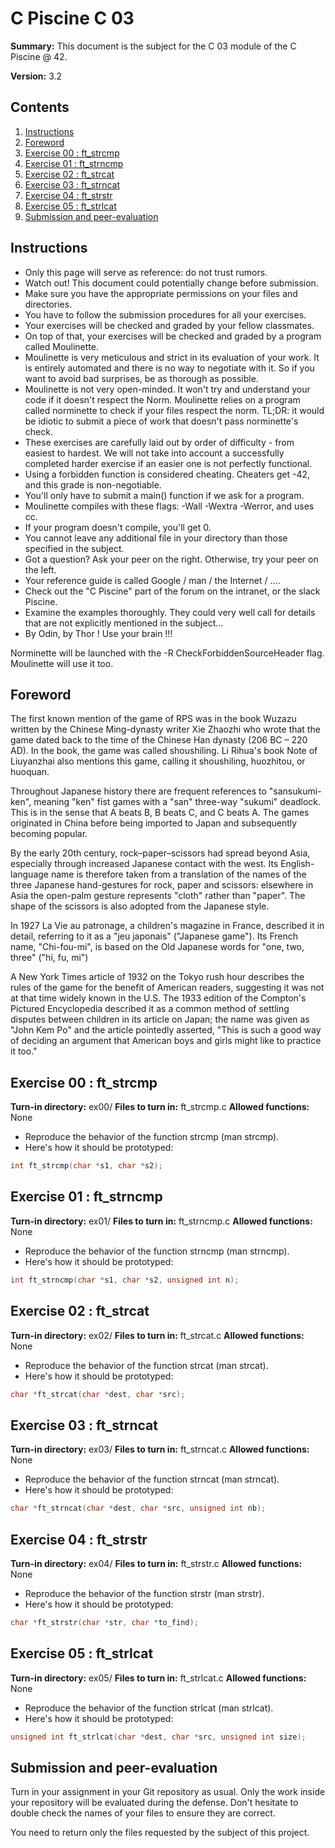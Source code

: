 # C Piscine C 03

**Summary:** This document is the subject for the C 03 module of the C Piscine @ 42.

**Version:** 3.2

## Contents

1. [Instructions](#instructions)
2. [Foreword](#foreword)
3. [Exercise 00 : ft_strcmp](#exercise-00--ft_strcmp)
4. [Exercise 01 : ft_strncmp](#exercise-01--ft_strncmp)
5. [Exercise 02 : ft_strcat](#exercise-02--ft_strcat)
6. [Exercise 03 : ft_strncat](#exercise-03--ft_strncat)
7. [Exercise 04 : ft_strstr](#exercise-04--ft_strstr)
8. [Exercise 05 : ft_strlcat](#exercise-05--ft_strlcat)
9. [Submission and peer-evaluation](#submission-and-peer-evaluation)

## Instructions

- Only this page will serve as reference: do not trust rumors.
- Watch out! This document could potentially change before submission.
- Make sure you have the appropriate permissions on your files and directories.
- You have to follow the submission procedures for all your exercises.
- Your exercises will be checked and graded by your fellow classmates.
- On top of that, your exercises will be checked and graded by a program called Moulinette.
- Moulinette is very meticulous and strict in its evaluation of your work. It is entirely automated and there is no way to negotiate with it. So if you want to avoid bad surprises, be as thorough as possible.
- Moulinette is not very open-minded. It won't try and understand your code if it doesn't respect the Norm. Moulinette relies on a program called norminette to check if your files respect the norm. TL;DR: it would be idiotic to submit a piece of work that doesn't pass norminette's check.
- These exercises are carefully laid out by order of difficulty - from easiest to hardest. We will not take into account a successfully completed harder exercise if an easier one is not perfectly functional.
- Using a forbidden function is considered cheating. Cheaters get -42, and this grade is non-negotiable.
- You'll only have to submit a main() function if we ask for a program.
- Moulinette compiles with these flags: -Wall -Wextra -Werror, and uses cc.
- If your program doesn't compile, you'll get 0.
- You cannot leave any additional file in your directory than those specified in the subject.
- Got a question? Ask your peer on the right. Otherwise, try your peer on the left.
- Your reference guide is called Google / man / the Internet / ....
- Check out the "C Piscine" part of the forum on the intranet, or the slack Piscine.
- Examine the examples thoroughly. They could very well call for details that are not explicitly mentioned in the subject...
- By Odin, by Thor ! Use your brain !!!

Norminette will be launched with the -R CheckForbiddenSourceHeader flag. Moulinette will use it too.

## Foreword

The first known mention of the game of RPS was in the book Wuzazu written by the Chinese Ming-dynasty writer Xie Zhaozhi who wrote that the game dated back to the time of the Chinese Han dynasty (206 BC – 220 AD). In the book, the game was called shoushiling. Li Rihua's book Note of Liuyanzhai also mentions this game, calling it shoushiling, huozhitou, or huoquan.

Throughout Japanese history there are frequent references to "sansukumi-ken", meaning "ken" fist games with a "san" three-way "sukumi" deadlock. This is in the sense that A beats B, B beats C, and C beats A. The games originated in China before being imported to Japan and subsequently becoming popular.

By the early 20th century, rock–paper–scissors had spread beyond Asia, especially through increased Japanese contact with the west. Its English-language name is therefore taken from a translation of the names of the three Japanese hand-gestures for rock, paper and scissors: elsewhere in Asia the open-palm gesture represents "cloth" rather than "paper". The shape of the scissors is also adopted from the Japanese style.

In 1927 La Vie au patronage, a children's magazine in France, described it in detail, referring to it as a "jeu japonais" ("Japanese game"). Its French name, "Chi-fou-mi", is based on the Old Japanese words for "one, two, three" ("hi, fu, mi")

A New York Times article of 1932 on the Tokyo rush hour describes the rules of the game for the benefit of American readers, suggesting it was not at that time widely known in the U.S. The 1933 edition of the Compton's Pictured Encyclopedia described it as a common method of settling disputes between children in its article on Japan; the name was given as "John Kem Po" and the article pointedly asserted, "This is such a good way of deciding an argument that American boys and girls might like to practice it too."

## Exercise 00 : ft_strcmp

**Turn-in directory:** ex00/
**Files to turn in:** ft_strcmp.c
**Allowed functions:** None

- Reproduce the behavior of the function strcmp (man strcmp).
- Here's how it should be prototyped:

```c
int ft_strcmp(char *s1, char *s2);
```

## Exercise 01 : ft_strncmp

**Turn-in directory:** ex01/
**Files to turn in:** ft_strncmp.c
**Allowed functions:** None

- Reproduce the behavior of the function strncmp (man strncmp).
- Here's how it should be prototyped:

```c
int ft_strncmp(char *s1, char *s2, unsigned int n);
```

## Exercise 02 : ft_strcat

**Turn-in directory:** ex02/
**Files to turn in:** ft_strcat.c
**Allowed functions:** None

- Reproduce the behavior of the function strcat (man strcat).
- Here's how it should be prototyped:

```c
char *ft_strcat(char *dest, char *src);
```

## Exercise 03 : ft_strncat

**Turn-in directory:** ex03/
**Files to turn in:** ft_strncat.c
**Allowed functions:** None

- Reproduce the behavior of the function strncat (man strncat).
- Here's how it should be prototyped:

```c
char *ft_strncat(char *dest, char *src, unsigned int nb);
```

## Exercise 04 : ft_strstr

**Turn-in directory:** ex04/
**Files to turn in:** ft_strstr.c
**Allowed functions:** None

- Reproduce the behavior of the function strstr (man strstr).
- Here's how it should be prototyped:

```c
char *ft_strstr(char *str, char *to_find);
```

## Exercise 05 : ft_strlcat

**Turn-in directory:** ex05/
**Files to turn in:** ft_strlcat.c
**Allowed functions:** None

- Reproduce the behavior of the function strlcat (man strlcat).
- Here's how it should be prototyped:

```c
unsigned int ft_strlcat(char *dest, char *src, unsigned int size);
```

## Submission and peer-evaluation

Turn in your assignment in your Git repository as usual. Only the work inside your repository will be evaluated during the defense. Don't hesitate to double check the names of your files to ensure they are correct.

You need to return only the files requested by the subject of this project.
